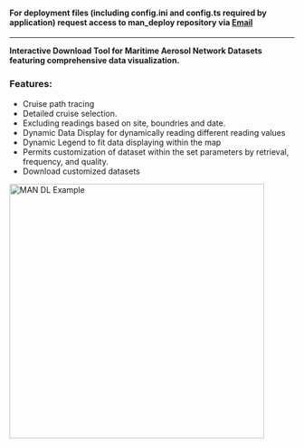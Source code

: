 #### For deployment files (including config.ini and config.ts required by application) request access to  man_deploy  repository via [Email](mailto:inquiries@rel.lc?subject=Access%20Request&body=Please%20provide%20access%20to%20the%man_deploy%20repository.)
---

__Interactive Download Tool for Maritime Aerosol Network Datasets featuring comprehensive data visualization.__ 
<br>
### Features:
- Cruise path tracing
- Detailed cruise selection. 
- Excluding readings based on site, boundries and date.
- Dynamic Data Display for dynamically reading different reading values
- Dynamic Legend to fit data displaying within the map
- Permits customization of dataset within the set parameters by retrieval, frequency, and quality. 
- Download customized datasets

<img src="https://github.com/user-attachments/assets/ef4f4994-b268-43e6-a987-0c291d691032" alt="MAN DL Example" height="450" width="auto" align="center"/>
